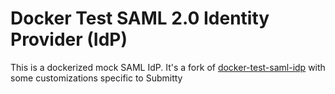 # Docker Test SAML 2.0 Identity Provider (IdP)

This is a dockerized mock SAML IdP. It's a fork of
[docker-test-saml-idp](https://github.com/kristophjunge/docker-test-saml-idp)
with some customizations specific to Submitty
